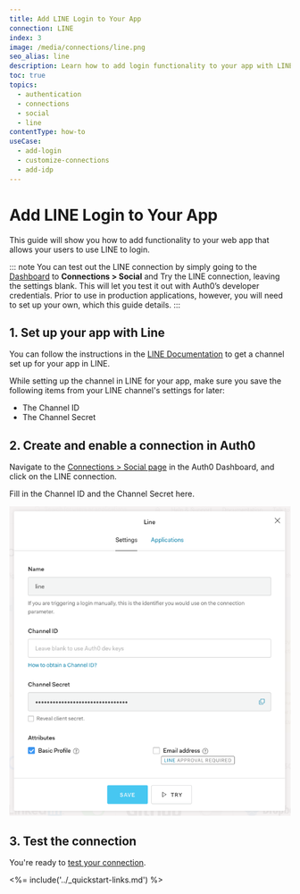 ```yaml
---
title: Add LINE Login to Your App
connection: LINE
index: 3
image: /media/connections/line.png
seo_alias: line
description: Learn how to add login functionality to your app with LINE. You will need to generate keys, copy these into your Auth0 settings, and enable the connection.
toc: true
topics:
  - authentication
  - connections
  - social
  - line
contentType: how-to
useCase:
  - add-login
  - customize-connections
  - add-idp
---
```

# Add LINE Login to Your App

This guide will show you how to add functionality to your web app that allows your users to use LINE to login.

::: note
You can test out the LINE connection by simply going to the [Dashboard](${manage_url}) to **Connections > Social** and Try the LINE connection, leaving the settings blank. This will let you test it out with Auth0’s developer credentials. Prior to use in production applications, however, you will need to set up your own, which this guide details.
:::

## 1. Set up your app with Line

You can follow the instructions in the [LINE Documentation](https://developers.line.biz/en/docs/line-login/getting-started/) to get a channel set up for your app in LINE.

While setting up the channel in LINE for your app, make sure you save the following items from your LINE channel's settings for later:

* The Channel ID
* The Channel Secret

## 2. Create and enable a connection in Auth0

Navigate to the [Connections > Social page](${manage_url}) in the Auth0 Dashboard, and click on the LINE connection.

Fill in the Channel ID and the Channel Secret here.

![LINE Connection Settings](/media/articles/connections/social/line/line_connection.png)

## 3. Test the connection

You're ready to [test your connection](/dashboard/guides/connections/test-connections-social).

<%= include('../_quickstart-links.md') %>
